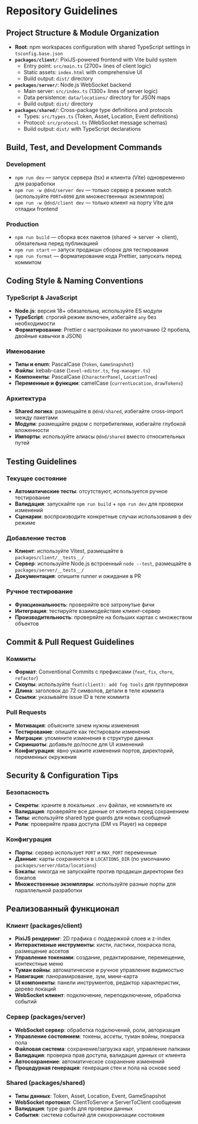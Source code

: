 # Repository Guidelines

## Project Structure & Module Organization
- **Root**: npm workspaces configuration with shared TypeScript settings in `tsconfig.base.json`
- **`packages/client/`**: PixiJS-powered frontend with Vite build system
  - Entry point: `src/main.ts` (2700+ lines of client logic)
  - Static assets: `index.html` with comprehensive UI
  - Build output: `dist/` directory
- **`packages/server/`**: Node.js WebSocket backend
  - Main server: `src/index.ts` (1300+ lines of server logic)
  - Data persistence: `data/locations/` directory for JSON maps
  - Build output: `dist/` directory
- **`packages/shared/`**: Cross-package type definitions and protocols
  - Types: `src/types.ts` (Token, Asset, Location, Event definitions)
  - Protocol: `src/protocol.ts` (WebSocket message schemas)
  - Build output: `dist/` with TypeScript declarations

## Build, Test, and Development Commands

### Development
- `npm run dev` — запуск сервера (tsx) и клиента (Vite) одновременно для разработки
- `npm run -w @dnd/server dev` — только сервер в режиме watch (используйте `PORT=8090` для множественных экземпляров)
- `npm run -w @dnd/client dev` — только клиент на порту Vite для отладки frontend

### Production
- `npm run build` — сборка всех пакетов (shared → server → client), обязательна перед публикацией
- `npm run start` — запуск продакшн сборок для тестирования
- `npm run format` — форматирование кода Prettier, запускать перед коммитом

## Coding Style & Naming Conventions

### TypeScript & JavaScript
- **Node.js**: версия 18+ обязательна, используйте ES модули
- **TypeScript**: строгий режим включен, избегайте `any` без необходимости
- **Форматирование**: Prettier с настройками по умолчанию (2 пробела, двойные кавычки в JSON)

### Именование
- **Типы и enum**: PascalCase (`Token`, `GameSnapshot`)
- **Файлы**: kebab-case (`level-editor.ts`, `fog-manager.ts`)
- **Компоненты**: PascalCase (`CharacterPanel`, `LocationTree`)
- **Переменные и функции**: camelCase (`currentLocation`, `drawTokens`)

### Архитектура
- **Shared логика**: размещайте в `@dnd/shared`, избегайте cross-import между пакетами
- **Модули**: размещайте рядом с потребителями, избегайте глубокой вложенности
- **Импорты**: используйте алиасы `@dnd/shared` вместо относительных путей

## Testing Guidelines

### Текущее состояние
- **Автоматические тесты**: отсутствуют, используется ручное тестирование
- **Валидация**: запускайте `npm run build` + `npm run dev` для проверки изменений
- **Сценарии**: воспроизводите конкретные случаи использования в dev режиме

### Добавление тестов
- **Клиент**: используйте Vitest, размещайте в `packages/client/__tests__/`
- **Сервер**: используйте Node.js встроенный `node --test`, размещайте в `packages/server/__tests__/`
- **Документация**: опишите runner и ожидания в PR

### Ручное тестирование
- **Функциональность**: проверяйте все затронутые фичи
- **Интеграция**: тестируйте взаимодействие клиент-сервер
- **Производительность**: проверяйте на больших картах с множеством объектов

## Commit & Pull Request Guidelines

### Коммиты
- **Формат**: Conventional Commits с префиксами (`feat`, `fix`, `chore`, `refactor`)
- **Скоупы**: используйте `feat(client): add fog tools` для группировки
- **Длина**: заголовок до 72 символов, детали в теле коммита
- **Ссылки**: указывайте issue ID в теле коммита

### Pull Requests
- **Мотивация**: объясните зачем нужны изменения
- **Тестирование**: опишите как тестировали изменения
- **Миграции**: упомяните изменения в структуре данных
- **Скриншоты**: добавьте до/после для UI изменений
- **Конфигурация**: явно укажите изменения портов, директорий, переменных окружения

## Security & Configuration Tips

### Безопасность
- **Секреты**: храните в локальных `.env` файлах, не коммитьте их
- **Валидация**: проверяйте все данные от клиента перед сохранением
- **Типы**: используйте shared type guards для новых сообщений
- **Роли**: проверяйте права доступа (DM vs Player) на сервере

### Конфигурация
- **Порты**: сервер использует `PORT` и `MAX_PORT` переменные
- **Данные**: карты сохраняются в `LOCATIONS_DIR` (по умолчанию `packages/server/data/locations`)
- **Бэкапы**: никогда не запускайте против продакшн директории без бэкапов
- **Множественные экземпляры**: используйте разные порты для параллельной разработки

## Реализованный функционал

### Клиент (packages/client)
- **PixiJS рендеринг**: 2D графика с поддержкой слоев и z-index
- **Интерактивные инструменты**: кисти, ластики, покраска пола, размещение ассетов
- **Управление токенами**: создание, редактирование, перемещение, контекстные меню
- **Туман войны**: автоматическое и ручное управление видимостью
- **Навигация**: панорамирование, зум, мини-карта
- **UI компоненты**: панели инструментов, редактор характеристик, дерево локаций
- **WebSocket клиент**: подключение, переподключение, обработка событий

### Сервер (packages/server)
- **WebSocket сервер**: обработка подключений, роли, авторизация
- **Управление состоянием**: токены, ассеты, туман войны, покраска пола
- **Файловая система**: сохранение/загрузка карт, управление папками
- **Валидация**: проверка прав доступа, валидация данных от клиента
- **Автосохранение**: автоматическое сохранение изменений
- **Процедурная генерация**: генерация стен и пола на основе seed

### Shared (packages/shared)
- **Типы данных**: Token, Asset, Location, Event, GameSnapshot
- **WebSocket протокол**: ClientToServer и ServerToClient сообщения
- **Валидация**: type guards для проверки данных
- **События**: система событий для синхронизации состояния
